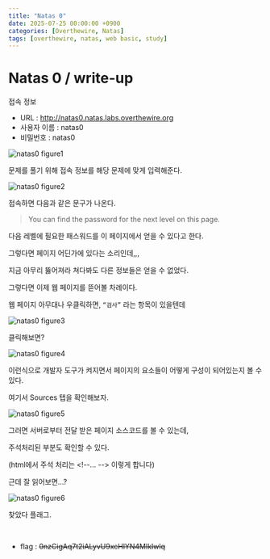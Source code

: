 ```yaml
---
title: "Natas 0"
date: 2025-07-25 00:00:00 +0900
categories: [Overthewire, Natas]
tags: [overthewire, natas, web basic, study]
---
```


# Natas 0 / write-up

접속 정보 
- URL : http://natas0.natas.labs.overthewire.org
- 사용자 이름 : natas0
- 비밀번호 : natas0

![natas0 figure1](/assets/img/natas/natas0-1.png)

문제를 풀기 위해 접속 정보를 해당 문제에 맞게 입력해준다.

![natas0 figure2](/assets/img/natas/natas0-2.png)

접속하면 다음과 같은 문구가 나온다.

> You can find the password for the next level on this page.
 
다음 레벨에 필요한 패스워드를 이 페이지에서 얻을 수 있다고 한다.

그렇다면 페이지 어딘가에 있다는 소리인데,,,

지금 아무리 뚫어져라 쳐다봐도 다른 정보들은 얻을 수 없었다.

그렇다면 이제 웹 페이지를 뜯어볼 차례이다.

웹 페이지 아무대나 우클릭하면, `“검사”` 라는 항목이 있을텐데 

![natas0 figure3](/assets/img/natas/natas0-3.png)

클릭해보면?

![natas0 figure4](/assets/img/natas/natas0-4.png)

이런식으로 개발자 도구가 켜지면서 페이지의 요소들이 어떻게 구성이 되어있는지 볼 수 있다. 

여기서 Sources 탭을 확인해보자.

![natas0 figure5](/assets/img/natas/natas0-5.png)

그러면 서버로부터 전달 받은 페이지 소스코드를 볼 수 있는데, 

주석처리된 부분도 확인할 수 있다.

(html에서 주석 처리는 \<!--… --> 이렇게 합니다)

근데 잘 읽어보면…?

![natas0 figure6](/assets/img/natas/natas0-6.png)

찾았다 플래그.

<br>

- flag : ~~0nzCigAq7t2iALyvU9xcHlYN4MlkIwlq~~
